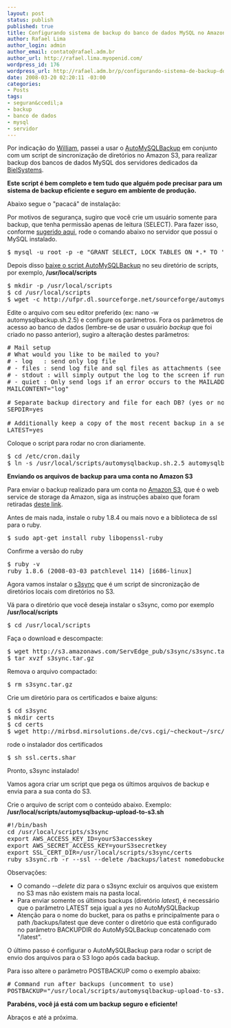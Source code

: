 ```yaml
--- 
layout: post
status: publish
published: true
title: Configurando sistema de backup do banco de dados MySQL no Amazon S3 em 10 minutos
author: Rafael Lima
author_login: admin
author_email: contato@rafael.adm.br
author_url: http://rafael.lima.myopenid.com/
wordpress_id: 176
wordpress_url: http://rafael.adm.br/p/configurando-sistema-de-backup-do-banco-de-dados-mysql-no-amazon-s3-em-10-minutos/
date: 2008-03-20 02:20:11 -03:00
categories: 
- Posts
tags: 
- seguran&ccedil;a
- backup
- banco de dados
- mysql
- servidor
---
```

Por indica&ccedil;&atilde;o do <a href="http://williamaraujo.eng.br/">William</a>, passei a usar o <a href="http://sourceforge.net/projects/automysqlbackup/">AutoMySQLBackup</a> em conjunto com um script de sincroniza&ccedil;&atilde;o de diret&oacute;rios no Amazon S3, para realizar backup dos bancos de dados MySQL dos servidores dedicados da <a href="http://bielsystems.com.br">BielSystems</a>.

<strong>Este script &eacute; bem completo e tem tudo que algu&eacute;m pode precisar para um sistema de backup eficiente e seguro em ambiente de produ&ccedil;&atilde;o.</strong>

Abaixo segue o "pacac&aacute;" de instala&ccedil;&atilde;o:

Por motivos de seguran&ccedil;a, sugiro que voc&ecirc; crie um usu&aacute;rio somente para backup, que tenha permiss&atilde;o apenas de leitura (SELECT). Para fazer isso, conforme <a href="http://gentoo-wiki.com/HOWTO_Backup_MySQL">sugerido aqui</a>, rode o comando abaixo no servidor que possui o MySQL instalado.
<pre lang="bash">$ mysql -u root -p -e "GRANT SELECT, LOCK TABLES ON *.* TO 'backup'@'localhost' IDENTIFIED BY 'escolha-uma-senha';"</pre>
Depois disso  <a href="http://sourceforge.net/project/showfiles.php?group_id=101066">baixe o script AutoMySQLBackup</a> no seu diret&oacute;rio de scripts, por exemplo, <strong>/usr/local/scripts</strong>
<pre lang="bash">$ mkdir -p /usr/local/scripts
$ cd /usr/local/scripts
$ wget -c http://ufpr.dl.sourceforge.net/sourceforge/automysqlbackup/automysqlbackup.sh.2.5</pre>
Edite o arquivo com seu editor preferido (ex: nano -w automysqlbackup.sh.2.5) e configure os par&acirc;metros. Fora os par&acirc;metros de acesso ao banco de dados (lembre-se de usar o usu&aacute;rio <em>backup</em> que foi criado no passo anterior), sugiro a altera&ccedil;&atilde;o destes par&acirc;metros:
<pre lang="text"># Mail setup
# What would you like to be mailed to you?
# - log   : send only log file
# - files : send log file and sql files as attachments (see docs)
# - stdout : will simply output the log to the screen if run manually.
# - quiet : Only send logs if an error occurs to the MAILADDR.
MAILCONTENT="log"

# Separate backup directory and file for each DB? (yes or no)
SEPDIR=yes

# Additionally keep a copy of the most recent backup in a seperate directory.
LATEST=yes</pre>
Coloque o script para rodar no cron diariamente.
<pre lang="bash">$ cd /etc/cron.daily
$ ln -s /usr/local/scripts/automysqlbackup.sh.2.5 automysqlbackup</pre>
<strong>Enviando os arquivos de backup para uma conta no Amazon S3</strong>

Para enviar o backup realizado para um conta no <a href="http://aws.amazon.com/s3">Amazon S3</a>, que &eacute; o web service de storage da Amazon, siga as instru&ccedil;&otilde;es abaixo que foram retiradas <a href="http://blog.eberly.org/2006/10/09/how-automate-your-backup-to-amazon-s3-using-s3sync/">deste link</a>.

Antes de mais nada, instale o ruby 1.8.4 ou mais novo e a biblioteca de ssl para o ruby.
<pre lang="bash">$ sudo apt-get install ruby libopenssl-ruby</pre>
Confirme a vers&atilde;o do ruby
<pre lang="bash">$ ruby -v
ruby 1.8.6 (2008-03-03 patchlevel 114) [i686-linux]</pre>
Agora vamos instalar o <a href="http://s3sync.net">s3sync</a> que &eacute; um script de sincroniza&ccedil;&atilde;o de diret&oacute;rios locais com diret&oacute;rios no S3.

V&aacute; para o diret&oacute;rio que voc&ecirc; deseja instalar o s3sync, como por exemplo <strong>/usr/local/scripts</strong>
<pre lang="bash">$ cd /usr/local/scripts</pre>
Fa&ccedil;a o download e descompacte:
<pre lang="bash">$ wget http://s3.amazonaws.com/ServEdge_pub/s3sync/s3sync.tar.gz
$ tar xvzf s3sync.tar.gz</pre>
Remova o arquivo compactado:
<pre lang="bash">$ rm s3sync.tar.gz</pre>
Crie um diret&oacute;rio para os certificados e baixe alguns:
<pre lang="bash">$ cd s3sync
$ mkdir certs
$ cd certs
$ wget http://mirbsd.mirsolutions.de/cvs.cgi/~checkout~/src/etc/ssl.certs.shar</pre>
rode o instalador dos certificados
<pre lang="bash">$ sh ssl.certs.shar</pre>
Pronto, s3sync instalado!

Vamos agora criar um script que pega os &uacute;ltimos arquivos de backup e envia para a sua conta do S3.

Crie o arquivo de script com o conte&uacute;do abaixo. Exemplo: <strong>/usr/local/scripts/automysqlbackup-upload-to-s3.sh</strong>
<pre lang="text">#!/bin/bash
cd /usr/local/scripts/s3sync
export AWS_ACCESS_KEY_ID=yourS3accesskey
export AWS_SECRET_ACCESS_KEY=yourS3secretkey
export SSL_CERT_DIR=/usr/local/scripts/s3sync/certs
ruby s3sync.rb -r --ssl --delete /backups/latest nomedobucket:backup/mysql</pre>
Observa&ccedil;&otilde;es:
<ul>
	<li>O comando <em>--delete</em> diz para o s3sync excluir os arquivos que existem no S3 mas n&atilde;o existem mais na pasta local.</li>
	<li>Para enviar somente os &uacute;ltimos backups (diret&oacute;rio <em>latest</em>), &eacute; necess&aacute;rio que o par&acirc;metro LATEST seja igual a <em>yes</em> no AutoMySQLBackup</li>
	<li>Aten&ccedil;&atilde;o para o nome do bucket, para os paths e principalmente para o path /backups/latest que deve conter o diret&oacute;rio que est&aacute; configurado no par&acirc;metro BACKUPDIR do AutoMySQLBackup concatenado com "/latest".</li>
</ul>
O &uacute;ltimo passo &eacute; configurar o AutoMySQLBackup para rodar o script de envio dos arquivos para o S3 logo ap&oacute;s cada backup.

Para isso altere o par&acirc;metro POSTBACKUP como o exemplo abaixo:
<pre lang="text"># Command run after backups (uncomment to use)
POSTBACKUP="/usr/local/scripts/automysqlbackup-upload-to-s3.sh"</pre>
<strong>Parab&eacute;ns, voc&ecirc; j&aacute; est&aacute; com um backup seguro e eficiente!</strong>

Abra&ccedil;os e at&eacute; a pr&oacute;xima.
